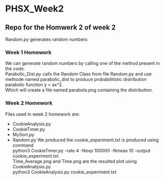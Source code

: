 # PHSX_Week2
## Repo for the Homwerk 2 of week 2

Random.py generates random numbers
### Week 1 Homework
We can generate random numbers by calling one of the method present in the code.
<br> Parabolic_Dist.py calls the Random Class from file Random.py and use methode named parabolic_dist to produce probabilitistic distribution parabolic function y = ax^2.
<br>Which will create a file named parabola.png containing the distribution.
### Week 2 Homework
Files used in week 2 homework are:
- CookieAnalysis.py
- CookieTimer.py
- MySort.py
- Random.py
We produced the cookie_experiment.txt is produced using command
<br> python3 CookieTimer.py -rate 4 -Nexp 100000 -Nmeas 10 -output cookie_experiment.txt
<br> Time_Average.png  and Time.png are the resulted plot using CookieAnalysis.py
<br> python3 CookieAnalysis.py  cookie_experiment.txt
